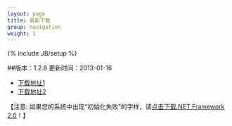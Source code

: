 ```yaml
---
layout: page
title: 最新下载
group: navigation
weight: 1
---
```


{% include JB/setup %}

##版本：1.2.8 更新时间：2013-01-16

  - <a href="http://pan.baidu.com/share/link?shareid=177738&uk=4213912968" target="_blank">下载地址1</a>
  - <a href="http://l2.yunpan.cn/lk/QvdpUuS5fgGi7" target="_blank">下载地址2</a>
  
【注意: 如果您的系统中出现“初始化失败”的字样，请<a href="http://download.microsoft.com/download/c/6/e/c6e88215-0178-4c6c-b5f3-158ff77b1f38/NetFx20SP2_x86.exe" target="_blank">点击下载.NET Framework 2.0</a>！】

